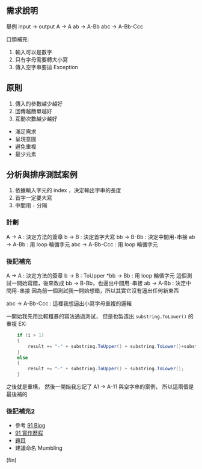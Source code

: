 ## 需求說明

舉例
input → output
A → A
ab → A-Bb
abc → A-Bb-Ccc

口頭補充:
1. 輸入可以是數字
2. 只有字母需要轉大小寫
3. 傳入空字串要拋 Exception

## 原則
1. 傳入的參數越少越好
2. 回傳越簡單越好
3. 互動次數越少越好
- 滿足需求
- 呈現意圖
- 避免重複
- 最少元素



## 分析與排序測試案例   

1. 依據輸入字元的 index ，決定輸出字串的長度
2. 首字一定要大寫
3. 中間用 `-` 分隔

### 計劃

A → A : 決定方法的簽章
b → B : 決定首字大寫
bb → B-Bb : 決定中間用`-`串接
ab → A-Bb : 用 loop 輪循字元
abc → A-Bb-Ccc : 用 loop 輪循字元

### 後記補充

A → A : 決定方法的簽章
b → B : ToUpper
*bb → Bb : 用 loop 輪循字元
這個測試一開始寫錯，後來改成 bb → B-Bb，也逼出中間用`-`串接
ab → A-Bb : 決定中間用`-`串接
因為前一個測試我一開始想錯，所以其實它沒有逼出任何新東西

abc → A-Bb-Ccc : 這裡我想逼出小寫字母重複的邏輯

一開始我先用比較粗暴的寫法通過測試，
但是也製造出 `substring.ToLower()` 的重複
EX:
```csharp
	if (i > 1)
	{
		result += "-" + substring.ToUpper() + substring.ToLower()+substring.ToLower();
	}
	else
	{
		result += "-" + substring.ToUpper() + substring.ToLower();
	}
```	
之後就是重構，
然後一開始我忘記了 A1 → A-11 與空字串的案例，
所以這兩個是最後補的

### 後記補充2

- 參考 [91 Blog](https://dotblogs.com.tw/hatelove/2017/03/28/codewars-Mumbling-by-TDD)
- [91 實作歷程](https://bitbucket.org/hatelove/twmvc_lab1_mumbling/commits/branch/master)
- [題目](https://www.codewars.com/kata/mumbling/train/csharp)
- 建議命名 Mumbling

(fin)
